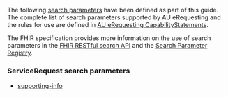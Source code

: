 The following [search parameters]({{site.data.fhir.path}}search.html) have been defined as part of this guide. The complete list of search parameters supported by AU eRequesting and the rules for use are defined in [AU eRequesting CapabilityStatements](capability-statements.html).

The FHIR specification provides more information on the use of search parameters in the [FHIR RESTful search API](http://hl7.org/fhir/R4/http.html#search) and the [Search Parameter Registry](http://hl7.org/fhir/R4/searchparameter-registry.html).

### ServiceRequest search parameters

- [supporting-info](SearchParameter-au-erequesting-servicerequest-supporting-info.html)
